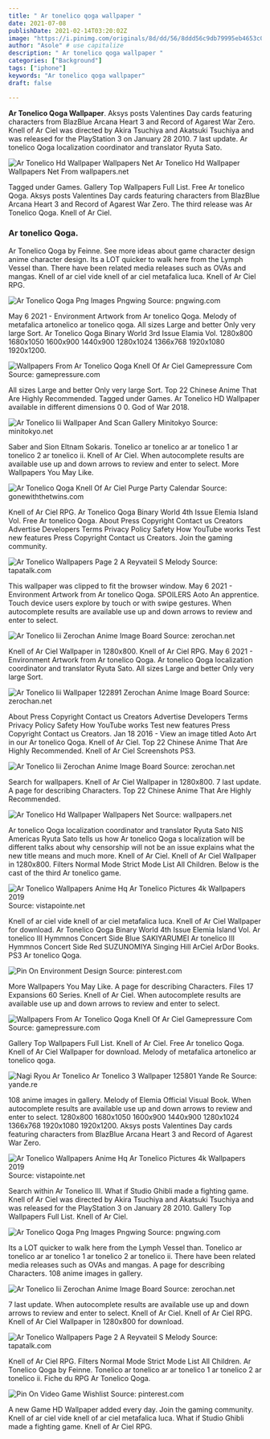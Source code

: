 ```yaml
---
title: " Ar tonelico qoga wallpaper "
date: 2021-07-08
publishDate: 2021-02-14T03:20:02Z
image: "https://i.pinimg.com/originals/8d/dd/56/8ddd56c9db79995eb4653c0c8dbdb25e.jpg"
author: "Asole" # use capitalize
description: " Ar tonelico qoga wallpaper "
categories: ["Background"]
tags: ["iphone"]
keywords: "Ar tonelico qoga wallpaper"
draft: false

---
```



**Ar Tonelico Qoga Wallpaper**. Aksys posts Valentines Day cards featuring characters from BlazBlue Arcana Heart 3 and Record of Agarest War Zero. Knell of Ar Ciel was directed by Akira Tsuchiya and Akatsuki Tsuchiya and was released for the PlayStation 3 on January 28 2010. 7 last update. Ar tonelico Qoga localization coordinator and translator Ryuta Sato.

![Ar Tonelico Hd Wallpaper Wallpapers Net](http://wallpapers.net/web/wallpapers/ar-tonelico-hd-wallpaper/thumbnail/lg.jpg "Ar Tonelico Hd Wallpaper Wallpapers Net")
Ar Tonelico Hd Wallpaper Wallpapers Net From wallpapers.net


Tagged under Games. Gallery Top Wallpapers Full List. Free Ar tonelico Qoga. Aksys posts Valentines Day cards featuring characters from BlazBlue Arcana Heart 3 and Record of Agarest War Zero. The third release was Ar Tonelico Qoga. Knell of Ar Ciel.

### Ar tonelico Qoga.

Ar Tonelico Qoga by Feinne. See more ideas about game character design anime character design. Its a LOT quicker to walk here from the Lymph Vessel than. There have been related media releases such as OVAs and mangas. Knell of ar ciel vide knell of ar ciel metafalica luca. Knell of Ar Ciel RPG.


![Ar Tonelico Qoga Png Images Pngwing](https://w7.pngwing.com/pngs/53/746/png-transparent-ar-tonelico-qoga-ar-nosurge-ciel-nosurge-bios-shop-gust-cg-artwork-computer-computer-wallpaper-thumbnail.png "Ar Tonelico Qoga Png Images Pngwing")
Source: pngwing.com

May 6 2021 - Environment Artwork from Ar tonelico Qoga. Melody of metafalica artonelico ar tonelico qoga. All sizes Large and better Only very large Sort. Ar Tonelico Qoga Binary World 3rd Issue Elamia Vol. 1280x800 1680x1050 1600x900 1440x900 1280x1024 1366x768 1920x1080 1920x1200.

![Wallpapers From Ar Tonelico Qoga Knell Of Ar Ciel Gamepressure Com](https://wallpapers.gry-online.pl/pliki/39650/1920x1200.jpg "Wallpapers From Ar Tonelico Qoga Knell Of Ar Ciel Gamepressure Com")
Source: gamepressure.com

All sizes Large and better Only very large Sort. Top 22 Chinese Anime That Are Highly Recommended. Tagged under Games. Ar Tonelico HD Wallpaper available in different dimensions 0 0. God of War 2018.

![Ar Tonelico Iii Wallpaper And Scan Gallery Minitokyo](http://static.minitokyo.net/downloads/05/36/526805.jpg "Ar Tonelico Iii Wallpaper And Scan Gallery Minitokyo")
Source: minitokyo.net

Saber and Sion Eltnam Sokaris. Tonelico ar tonelico ar ar tonelico 1 ar tonelico 2 ar tonelico ii. Knell of Ar Ciel. When autocomplete results are available use up and down arrows to review and enter to select. More Wallpapers You May Like.

![Ar Tonelico Qoga Knell Of Ar Ciel Purge Party Calendar](http://gonewiththetwins.com/pages/news/2011/images/artonelico/001.jpg "Ar Tonelico Qoga Knell Of Ar Ciel Purge Party Calendar")
Source: gonewiththetwins.com

Knell of Ar Ciel RPG. Ar Tonelico Qoga Binary World 4th Issue Elemia Island Vol. Free Ar tonelico Qoga. About Press Copyright Contact us Creators Advertise Developers Terms Privacy Policy Safety How YouTube works Test new features Press Copyright Contact us Creators. Join the gaming community.

![Ar Tonelico Wallpapers Page 2 A Reyvateil S Melody](http://i.imgur.com/O813WfU.jpg "Ar Tonelico Wallpapers Page 2 A Reyvateil S Melody")
Source: tapatalk.com

This wallpaper was clipped to fit the browser window. May 6 2021 - Environment Artwork from Ar tonelico Qoga. SPOILERS Aoto An apprentice. Touch device users explore by touch or with swipe gestures. When autocomplete results are available use up and down arrows to review and enter to select.

![Ar Tonelico Iii Zerochan Anime Image Board](https://static.zerochan.net/Ar.Tonelico.full.66021.jpg "Ar Tonelico Iii Zerochan Anime Image Board")
Source: zerochan.net

Knell of Ar Ciel Wallpaper in 1280x800. Knell of Ar Ciel RPG. May 6 2021 - Environment Artwork from Ar tonelico Qoga. Ar tonelico Qoga localization coordinator and translator Ryuta Sato. All sizes Large and better Only very large Sort.

![Ar Tonelico Iii Wallpaper 122891 Zerochan Anime Image Board](https://static.zerochan.net/Ar.Tonelico.III.full.122891.jpg "Ar Tonelico Iii Wallpaper 122891 Zerochan Anime Image Board")
Source: zerochan.net

About Press Copyright Contact us Creators Advertise Developers Terms Privacy Policy Safety How YouTube works Test new features Press Copyright Contact us Creators. Jan 18 2016 - View an image titled Aoto Art in our Ar tonelico Qoga. Knell of Ar Ciel. Top 22 Chinese Anime That Are Highly Recommended. Knell of Ar Ciel Screenshots PS3.

![Ar Tonelico Iii Zerochan Anime Image Board](https://static.zerochan.net/Ar.Tonelico.III.full.222263.jpg "Ar Tonelico Iii Zerochan Anime Image Board")
Source: zerochan.net

Search for wallpapers. Knell of Ar Ciel Wallpaper in 1280x800. 7 last update. A page for describing Characters. Top 22 Chinese Anime That Are Highly Recommended.

![Ar Tonelico Hd Wallpaper Wallpapers Net](http://wallpapers.net/web/wallpapers/ar-tonelico-hd-wallpaper/thumbnail/lg.jpg "Ar Tonelico Hd Wallpaper Wallpapers Net")
Source: wallpapers.net

Ar tonelico Qoga localization coordinator and translator Ryuta Sato NIS Americas Ryuta Sato tells us how Ar tonelico Qoga s localization will be different talks about why censorship will not be an issue explains what the new title means and much more. Knell of Ar Ciel. Knell of Ar Ciel Wallpaper in 1280x800. Filters Normal Mode Strict Mode List All Children. Below is the cast of the third Ar tonelico game.

![Ar Tonelico Wallpapers Anime Hq Ar Tonelico Pictures 4k Wallpapers 2019](https://vistapointe.net/images/ar-tonelico-3.jpg "Ar Tonelico Wallpapers Anime Hq Ar Tonelico Pictures 4k Wallpapers 2019")
Source: vistapointe.net

Knell of ar ciel vide knell of ar ciel metafalica luca. Knell of Ar Ciel Wallpaper for download. Ar Tonelico Qoga Binary World 4th Issue Elemia Island Vol. Ar tonelico III Hymmnos Concert Side Blue SAKIYARUMEI Ar tonelico III Hymmnos Concert Side Red SUZUNOMIYA Singing Hill ArCiel ArDor Books. PS3 Ar tonelico Qoga.

![Pin On Environment Design](https://i.pinimg.com/originals/d4/5c/5e/d45c5ecf6284b9dd44bee96de65df86b.jpg "Pin On Environment Design")
Source: pinterest.com

More Wallpapers You May Like. A page for describing Characters. Files 17 Expansions 60 Series. Knell of Ar Ciel. When autocomplete results are available use up and down arrows to review and enter to select.

![Wallpapers From Ar Tonelico Qoga Knell Of Ar Ciel Gamepressure Com](https://wallpapers.gry-online.pl/pliki/39651/1920x1200.jpg "Wallpapers From Ar Tonelico Qoga Knell Of Ar Ciel Gamepressure Com")
Source: gamepressure.com

Gallery Top Wallpapers Full List. Knell of Ar Ciel. Free Ar tonelico Qoga. Knell of Ar Ciel Wallpaper for download. Melody of metafalica artonelico ar tonelico qoga.

![Nagi Ryou Ar Tonelico Ar Tonelico 3 Wallpaper 125801 Yande Re](https://files.yande.re/image/78200943c69de09d095a5c445dea3fc8/yande.re%20125801%20ar_tonelico%20ar_tonelico_3%20nagi_ryou%20wallpaper.jpg "Nagi Ryou Ar Tonelico Ar Tonelico 3 Wallpaper 125801 Yande Re")
Source: yande.re

108 anime images in gallery. Melody of Elemia Official Visual Book. When autocomplete results are available use up and down arrows to review and enter to select. 1280x800 1680x1050 1600x900 1440x900 1280x1024 1366x768 1920x1080 1920x1200. Aksys posts Valentines Day cards featuring characters from BlazBlue Arcana Heart 3 and Record of Agarest War Zero.

![Ar Tonelico Wallpapers Anime Hq Ar Tonelico Pictures 4k Wallpapers 2019](https://vistapointe.net/images/ar-tonelico-wallpaper-20.jpg "Ar Tonelico Wallpapers Anime Hq Ar Tonelico Pictures 4k Wallpapers 2019")
Source: vistapointe.net

Search within Ar Tonelico III. What if Studio Ghibli made a fighting game. Knell of Ar Ciel was directed by Akira Tsuchiya and Akatsuki Tsuchiya and was released for the PlayStation 3 on January 28 2010. Gallery Top Wallpapers Full List. Knell of Ar Ciel.

![Ar Tonelico Qoga Png Images Pngwing](https://w7.pngwing.com/pngs/886/5/png-transparent-ar-tonelico-qoga-ar-tonelico-2-gust-co-ltd-role-playing-game-video-game-others-miscellaneous-video-game-roleplaying-thumbnail.png "Ar Tonelico Qoga Png Images Pngwing")
Source: pngwing.com

Its a LOT quicker to walk here from the Lymph Vessel than. Tonelico ar tonelico ar ar tonelico 1 ar tonelico 2 ar tonelico ii. There have been related media releases such as OVAs and mangas. A page for describing Characters. 108 anime images in gallery.

![Ar Tonelico Iii Zerochan Anime Image Board](https://static.zerochan.net/Saki.%28Ar.Tonelico.III%29.full.230258.jpg "Ar Tonelico Iii Zerochan Anime Image Board")
Source: zerochan.net

7 last update. When autocomplete results are available use up and down arrows to review and enter to select. Knell of Ar Ciel. Knell of Ar Ciel RPG. Knell of Ar Ciel Wallpaper in 1280x800 for download.

![Ar Tonelico Wallpapers Page 2 A Reyvateil S Melody](http://i.imgur.com/hKWgC9h.jpg "Ar Tonelico Wallpapers Page 2 A Reyvateil S Melody")
Source: tapatalk.com

Knell of Ar Ciel RPG. Filters Normal Mode Strict Mode List All Children. Ar Tonelico Qoga by Feinne. Tonelico ar tonelico ar ar tonelico 1 ar tonelico 2 ar tonelico ii. Fiche du RPG Ar Tonelico Qoga.

![Pin On Video Game Wishlist](https://i.pinimg.com/originals/8d/dd/56/8ddd56c9db79995eb4653c0c8dbdb25e.jpg "Pin On Video Game Wishlist")
Source: pinterest.com

A new Game HD Wallpaper added every day. Join the gaming community. Knell of ar ciel vide knell of ar ciel metafalica luca. What if Studio Ghibli made a fighting game. Knell of Ar Ciel RPG.

